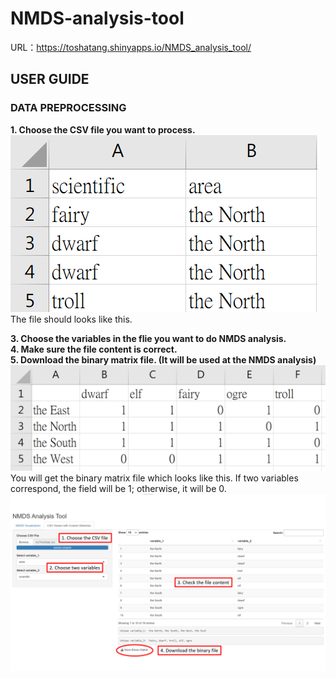 # NMDS-analysis-tool

URL：https://toshatang.shinyapps.io/NMDS_analysis_tool/  

## USER GUIDE
### DATA PREPROCESSING
**1. Choose the CSV file you want to process.**  
   ![CSV_input_file_form](https://github.com/ToshaETang/NMDS-analysis-tool/blob/main/picture/CSV_input_file_form.png)  
   The file should looks like this.  
   
**3. Choose the variables in the flie you want to do NMDS analysis.**  
**4. Make sure the file content is correct.**  
**5. Download the binary matrix file. (It will be used at the NMDS analysis)**  
   ![CSV_binary_matrix](https://github.com/ToshaETang/NMDS-analysis-tool/blob/main/picture/CSV_binary_matrix.png)  
   You will get the binary matrix file which looks like this. 
   If two variables correspond, the field will be 1; otherwise, it will be 0.
![CSV](https://github.com/ToshaETang/NMDS-analysis-tool/blob/main/picture/CSV.png)   
